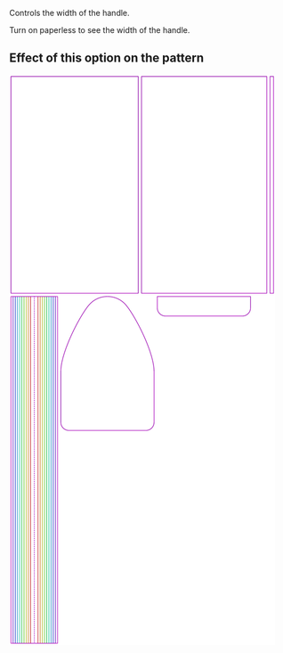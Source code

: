 Controls the width of the handle.

<Tip>

Turn on paperless to see the width of the handle.

</Tip>

## Effect of this option on the pattern
![This image shows the effect of this option by superimposing several variants that have a different value for this option](hortensia_handlewidth_sample.svg "Effect of this option on the pattern")
